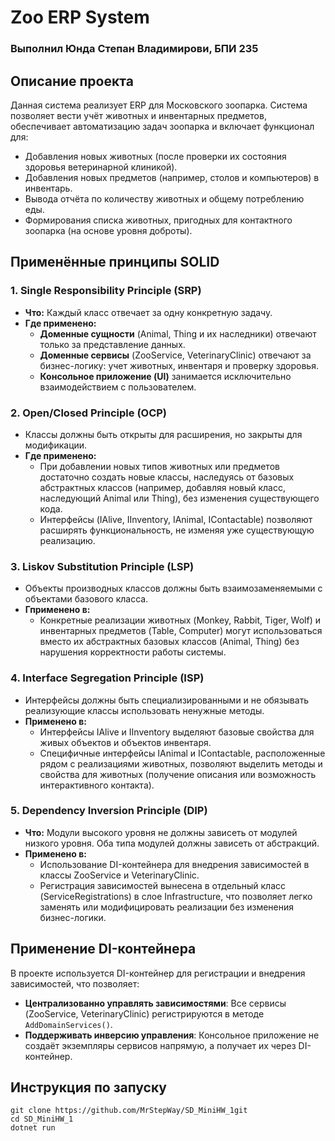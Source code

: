 # Zoo ERP System

### Выполнил Юнда Степан Владимирови, БПИ 235

## Описание проекта

Данная система реализует ERP для Московского зоопарка. Система позволяет вести учёт животных и инвентарных предметов, обеспечивает автоматизацию задач зоопарка и включает функционал для:
- Добавления новых животных (после проверки их состояния здоровья ветеринарной клиникой).
- Добавления новых предметов (например, столов и компьютеров) в инвентарь.
- Вывода отчёта по количеству животных и общему потреблению еды.
- Формирования списка животных, пригодных для контактного зоопарка (на основе уровня доброты).

## Применённые принципы SOLID

### 1. **Single Responsibility Principle (SRP)**
- **Что:** Каждый класс отвечает за одну конкретную задачу.
- **Где применено:**
    - **Доменные сущности** (Animal, Thing и их наследники) отвечают только за представление данных.
    - **Доменные сервисы** (ZooService, VeterinaryClinic) отвечают за бизнес-логику: учет животных, инвентаря и проверку здоровья.
    - **Консольное приложение (UI)** занимается исключительно взаимодействием с пользователем.

### 2. **Open/Closed Principle (OCP)**
- Классы должны быть открыты для расширения, но закрыты для модификации.
- **Где применено:**
    - При добавлении новых типов животных или предметов достаточно создать новые классы, наследуясь от базовых абстрактных классов (например, добавляя новый класс, наследующий Animal или Thing), без изменения существующего кода.
    - Интерфейсы (IAlive, IInventory, IAnimal, IContactable) позволяют расширять функциональность, не изменяя уже существующую реализацию.

### 3. **Liskov Substitution Principle (LSP)**
- Объекты производных классов должны быть взаимозаменяемыми с объектами базового класса.
- **Гприменено в:**
    - Конкретные реализации животных (Monkey, Rabbit, Tiger, Wolf) и инвентарных предметов (Table, Computer) могут использоваться вместо их абстрактных базовых классов (Animal, Thing) без нарушения корректности работы системы.

### 4. **Interface Segregation Principle (ISP)**
- Интерфейсы должны быть специализированными и не обязывать реализующие классы использовать ненужные методы.
- **Применено в:**
    - Интерфейсы IAlive и IInventory выделяют базовые свойства для живых объектов и объектов инвентаря.
    - Специфичные интерфейсы IAnimal и IContactable, расположенные рядом с реализациями животных, позволяют выделить методы и свойства для животных (получение описания или возможность интерактивного контакта).

### 5. **Dependency Inversion Principle (DIP)**
- **Что:** Модули высокого уровня не должны зависеть от модулей низкого уровня. Оба типа модулей должны зависеть от абстракций.
- **Применено в:**
    - Использование DI-контейнера для внедрения зависимостей в классы ZooService и VeterinaryClinic.
    - Регистрация зависимостей вынесена в отдельный класс (ServiceRegistrations) в слое Infrastructure, что позволяет легко заменять или модифицировать реализации без изменения бизнес-логики.

## Применение DI-контейнера

В проекте используется DI-контейнер для регистрации и внедрения зависимостей, что позволяет:
- **Централизованно управлять зависимостями**: Все сервисы (ZooService, VeterinaryClinic) регистрируются в методе `AddDomainServices()`.
- **Поддерживать инверсию управления**: Консольное приложение не создаёт экземпляры сервисов напрямую, а получает их через DI-контейнер.

## Инструкция по запуску
```shell
git clone https://github.com/MrStepWay/SD_MiniHW_1git
cd SD_MiniHW_1
dotnet run
```